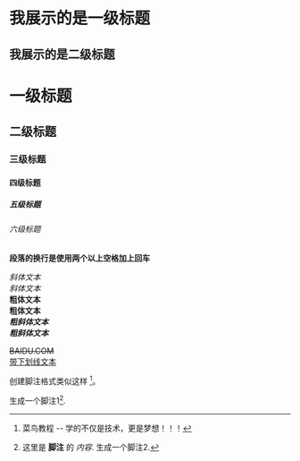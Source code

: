 我展示的是一级标题
=================

我展示的是二级标题
-----------------

# 一级标题
## 二级标题
### 三级标题
#### 四级标题
##### 五级标题
###### 六级标题



**段落的换行是使用两个以上空格加上回车** 

*斜体文本*  
_斜体文本_   
**粗体文本**    
__粗体文本__  
***粗斜体文本***  
___粗斜体文本___  

~~BAIDU.COM~~  
<u>带下划线文本</u>

创建脚注格式类似这样 [^RUNOOB]。
[^RUNOOB]: 菜鸟教程 -- 学的不仅是技术，更是梦想！！！

生成一个脚注1[^footnote].
  [^footnote]: 这里是 **脚注** 的 *内容*.
生成一个脚注2[^foot].
 [^foot]:这里是**脚注2**的*内容*.